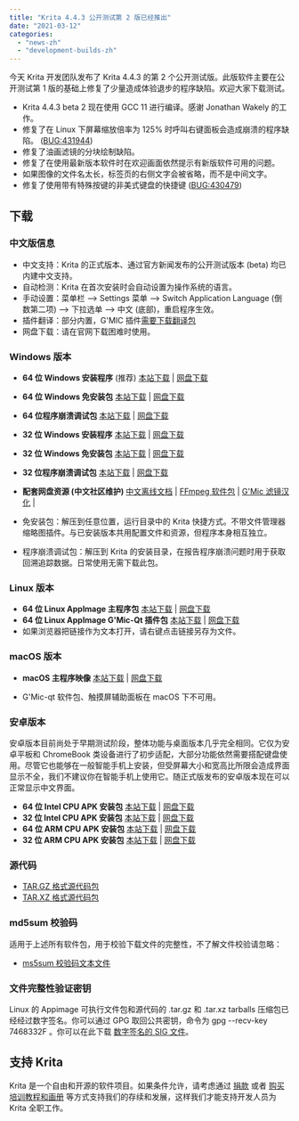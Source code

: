```yaml
---
title: "Krita 4.4.3 公开测试第 2 版已经推出"
date: "2021-03-12"
categories: 
  - "news-zh"
  - "development-builds-zh"
---
```


今天 Krita 开发团队发布了 Krita 4.4.3 的第 2 个公开测试版。此版软件主要在公开测试第 1 版的基础上修复了少量造成体验退步的程序缺陷。欢迎大家下载测试。

- Krita 4.4.3 beta 2 现在使用 GCC 11 进行编译。感谢 Jonathan Wakely 的工作。
- 修复了在 Linux 下屏幕缩放倍率为 125% 时呼叫右键面板会造成崩溃的程序缺陷。 ([BUG:431944](https://bugs.kde.org/show_bug.cgi?id=431944))
- 修复了油画滤镜的分块绘制缺陷。
- 修复了在使用最新版本软件时在欢迎画面依然提示有新版软件可用的问题。
- 如果图像的文件名太长，标签页的右侧文字会被省略，而不是中间文字。
- 修复了使用带有特殊按键的非美式键盘的快捷键 ([BUG:430479](https://bugs.kde.org/show_bug.cgi?id=430479))

## 下载

### 中文版信息

- 中文支持：Krita 的正式版本、通过官方新闻发布的公开测试版本 (beta) 均已内建中文支持。
- 自动检测：Krita 在首次安装时会自动设置为操作系统的语言。
- 手动设置：菜单栏 --> Settings 菜单 --> Switch Application Language (倒数第二项) --> 下拉选单 --> 中文 (底部)，重启程序生效。
- 插件翻译：部分内置，G'MIC 插件[需要下载翻译包](https://share.weiyun.com/SBopNjOn)
- 网盘下载：请在官网下载困难时使用。

### Windows 版本

- **64 位 Windows 安装程序** (推荐) [本站下载](https://download.kde.org/unstable/krita/4.4.3-beta2/krita-x64-4.4.3-beta2-setup.exe) | [网盘下载](https://share.weiyun.com/60HLzj6I)
- **64 位 Windows 免安装包** [本站下载](https://download.kde.org/unstable/krita/4.4.3-beta2/krita-x64-4.4.3-beta2.zip) | [网盘下载](https://share.weiyun.com/60HLzj6I)
- **64 位程序崩溃调试包** [本站下载](https://download.kde.org/unstable/krita/4.4.3-beta2/krita-x64-4.4.3-beta2-dbg.zip) | [网盘下载](https://share.weiyun.com/60HLzj6I)

- **32 位 Windows 安装程序** [本站下载](https://download.kde.org/unstable/krita/4.4.3-beta2/krita-x86-4.4.3-beta2-setup.exe) | [网盘下载](https://share.weiyun.com/Otvc2tpi)
- **32 位 Windows 免安装包** [本站下载](https://download.kde.org/unstable/krita/4.4.3-beta2/krita-x86-4.4.3-beta2.zip) | [网盘下载](https://share.weiyun.com/Otvc2tpi)
- **32 位程序崩溃调试包** [本站下载](https://download.kde.org/unstable/krita/4.4.3-beta2/krita-x86-4.4.3-beta2-dbg.zip) | [网盘下载](https://share.weiyun.com/Otvc2tpi)

- **配套网盘资源 (中文社区维护)** [中文离线文档](https://share.weiyun.com/Dea2uj0M) | [FFmpeg 软件包](https://share.weiyun.com/6tH13bVC) | [G'Mic 滤镜汉化](https://share.weiyun.com/SBopNjOn) |

- 免安装包：解压到任意位置，运行目录中的 Krita 快捷方式。不带文件管理器缩略图插件。与已安装版本共用配置文件和资源，但程序本身相互独立。
- 程序崩溃调试包：解压到 Krita 的安装目录，在报告程序崩溃问题时用于获取回溯追踪数据。日常使用无需下载此包。

### Linux 版本

- **64 位 Linux AppImage 主程序包** [本站下载](https://download.kde.org/unstable/krita/4.4.3-beta2/krita-4.4.3-beta2-x86_64.appimage) | [网盘下载](https://share.weiyun.com/C0gZ6joR)
- **64 位 Linux AppImage G'Mic-Qt 插件包** [本站下载](https://download.kde.org/unstable/krita/4.4.3-beta2/gmic_krita_qt-x86_64.appimage) | [网盘下载](https://share.weiyun.com/C0gZ6joR)
- 如果浏览器把链接作为文本打开，请右键点击链接另存为文件。

### macOS 版本

- **macOS 主程序映像** [本站下载](https://download.kde.org/unstable/krita/4.4.3-beta2/krita-4.4.3-beta2.dmg) | [网盘下载](https://share.weiyun.com/gVg0CI53)

- G'Mic-qt 软件包、触摸屏辅助面板在 macOS 下不可用。

### 安卓版本

安卓版本目前尚处于早期测试阶段，整体功能与桌面版本几乎完全相同。它仅为安卓平板和 ChromeBook 类设备进行了初步适配，大部分功能依然需要搭配键盘使用。尽管它也能够在一般智能手机上安装，但受屏幕大小和宽高比所限会造成界面显示不全，我们不建议你在智能手机上使用它。随正式版发布的安卓版本现在可以正常显示中文界面。

- **64 位 Intel CPU APK 安装包** [本站下载](https://download.kde.org/unstable/krita/4.4.3-beta2/krita_x86_64_apk-4.4.3-beta2.apk) | [网盘下载](https://share.weiyun.com/tEkbnO1K)
- **32 位 Intel CPU APK 安装包** [本站下载](https://download.kde.org/unstable/krita/4.4.3-beta2/krita_x86_apk-4.4.3-beta2.apk) | [网盘下载](https://share.weiyun.com/tEkbnO1K)
- **64 位 ARM CPU APK 安装包** [本站下载](https://download.kde.org/unstable/krita/4.4.3-beta2/krita_arm64-v8a_apk-4.4.3-beta2.apk) | [网盘下载](https://share.weiyun.com/tEkbnO1K)
- **32 位 ARM CPU APK 安装包** [本站下载](https://download.kde.org/unstable/krita/4.4.3-beta2/krita_armeabi-v7a_apk-4.4.3-beta2.apk) | [网盘下载](https://share.weiyun.com/tEkbnO1K)

### 源代码

- [TAR.GZ 格式源代码包](https://download.kde.org/unstable/krita/4.4.3-beta2/krita-4.4.3-beta2.tar.gz)
- [TAR.XZ 格式源代码包](https://download.kde.org/unstable/krita/4.4.3-beta2/krita-4.4.3-beta2.tar.xz)

### md5sum 校验码

适用于上述所有软件包，用于校验下载文件的完整性，不了解文件校验请忽略：

- [ms5sum 校验码文本文件](https://download.kde.org/unstable/krita/4.4.3-beta2/md5sum.txt)

### 文件完整性验证密钥

Linux 的 Appimage 可执行文件包和源代码的 .tar.gz 和 .tar.xz tarballs 压缩包已经经过数字签名。你可以通过 GPG 取回公共密钥，命令为 gpg --recv-key 7468332F 。你可以在此下载 [数字签名的 SIG 文件](https://download.kde.org/unstable/krita/4.4.3-beta2/)。

## 支持 Krita

Krita 是一个自由和开源的软件项目。如果条件允许，请考虑通过 [捐款](https://krita.org/zh/support-us-zh/donation-zh/) 或者 [购买培训教程和画册](https://krita.org/en/shop/) 等方式支持我们的存续和发展，这样我们才能支持开发人员为 Krita 全职工作。
